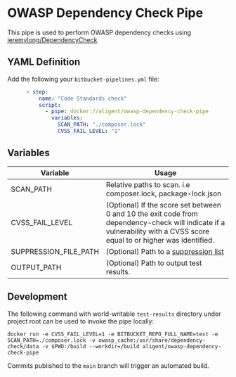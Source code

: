 # OWASP Dependency Check Pipe

This pipe is used to perform OWASP dependency checks using [jeremylong/DependencyCheck](https://github.com/jeremylong/DependencyCheck)

## YAML Definition

Add the following your `bitbucket-pipelines.yml` file:

```yaml
      - step:
          name: "Code Standards check"
          script:
            - pipe: docker://aligent/owasp-dependency-check-pipe
              variables:
                SCAN_PATH: "./composer.lock"
                CVSS_FAIL_LEVEL: "1"
```
## Variables

| Variable              | Usage                                                       |
| --------------------- | ----------------------------------------------------------- |
| SCAN_PATH             | Relative paths to scan. i.e composer.lock, package-lock.json |
| CVSS_FAIL_LEVEL       | (Optional) If the score set between 0 and 10 the exit code from dependency-check will indicate if a vulnerability with a CVSS score equal to or higher was identified. |
| SUPPRESSION_FILE_PATH | (Optional) Path to a [suppression list](https://jeremylong.github.io/DependencyCheck/general/suppression.html) |
| OUTPUT_PATH           | (Optional) Path to output test results. |

## Development

The following command with world-writable `test-results` directory under project root can be used to invoke the pipe locally:

```
docker run -e CVSS_FAIL_LEVEL=1 -e BITBUCKET_REPO_FULL_NAME=test -e SCAN_PATH=./composer.lock -v owasp_cache:/usr/share/dependency-check/data -v $PWD:/build --workdir=/build aligent/owasp-dependency-check-pipe
```

Commits published to the `main` branch  will trigger an automated build.
